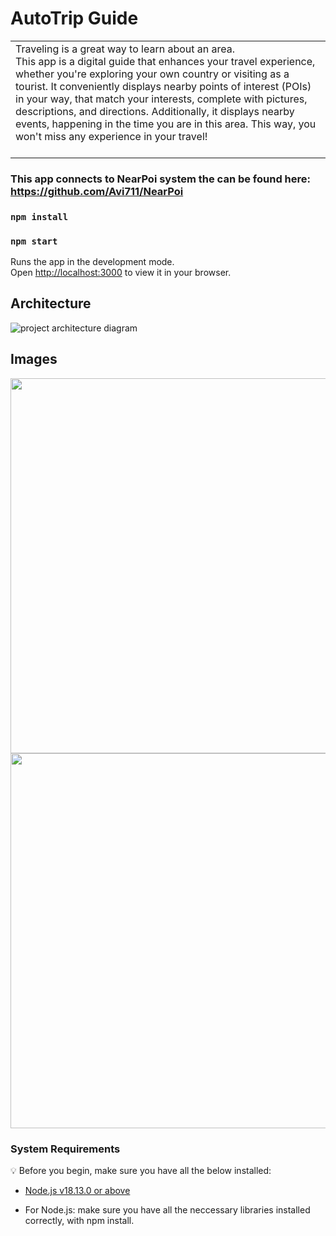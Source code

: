 # AutoTrip Guide
<table>
<tr>
<td>
Traveling is a great way to learn about an area.  <br />
This app is a digital guide that enhances your travel experience, whether you're exploring your own country or visiting as a tourist.
It conveniently displays nearby points of interest (POIs) in your way, that match your interests, complete with pictures, descriptions, and directions.
Additionally, it displays nearby events, happening in the time you are in this area.
This way, you won't miss any experience in your travel!
   <br />
   <br />
</td>
</tr>
</table>

### This app connects to NearPoi system the can be found here: https://github.com/Avi711/NearPoi

### `npm install`
### `npm start`

Runs the app in the development mode.\
Open [http://localhost:3000](http://localhost:3000) to view it in your browser.


## Architecture
![project architecture diagram](https://github.com/Avi711/NearPoi-App/assets/92336875/d97f9176-5aa6-4a1b-b3fb-b48b235fb454)

## Images
<img width="600" src="https://github.com/Avi711/NearPoi-App/assets/92336875/b2bbe3d7-c601-4bf0-bb4b-039a934eaf16">
<img width="600" src="https://github.com/Avi711/NearPoi-App/assets/92336875/7b518f86-37fe-443f-bbe6-f55ef7a597d9">



### System Requirements

:bulb: Before you begin, make sure you have all the below installed:

- [Node.js v18.13.0 or above](https://nodejs.org/en/download/)
* For Node.js: make sure you have all the neccessary libraries installed correctly, with npm install.
